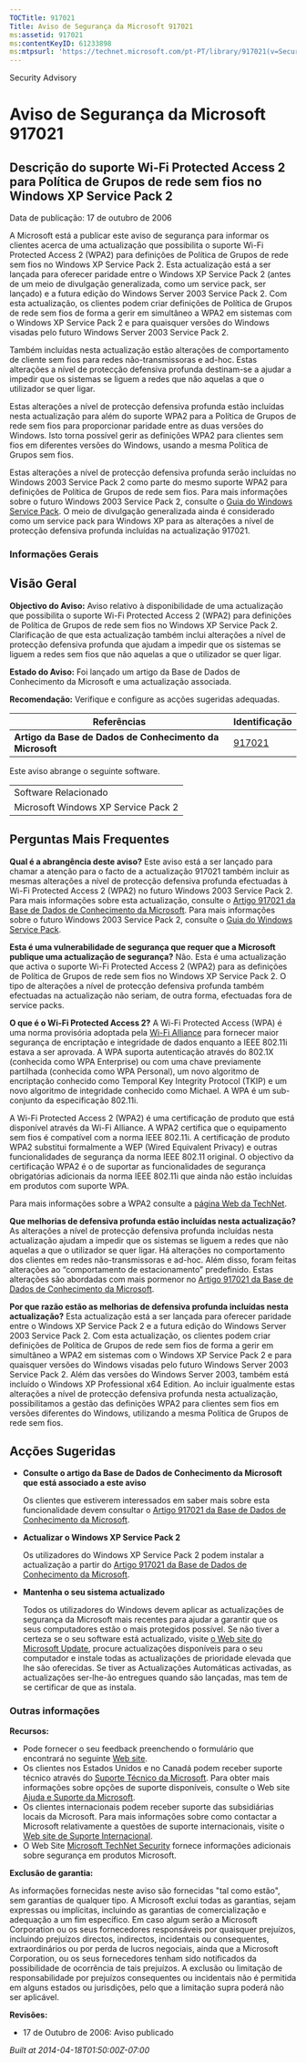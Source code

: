 ```yaml
---
TOCTitle: 917021
Title: Aviso de Segurança da Microsoft 917021
ms:assetid: 917021
ms:contentKeyID: 61233898
ms:mtpsurl: 'https://technet.microsoft.com/pt-PT/library/917021(v=Security.10)'
---
```


Security Advisory

Aviso de Segurança da Microsoft 917021
======================================

Descrição do suporte Wi-Fi Protected Access 2 para Política de Grupos de rede sem fios no Windows XP Service Pack 2
-------------------------------------------------------------------------------------------------------------------

Data de publicação: 17 de outubro de 2006

A Microsoft está a publicar este aviso de segurança para informar os clientes acerca de uma actualização que possibilita o suporte Wi-Fi Protected Access 2 (WPA2) para definições de Política de Grupos de rede sem fios no Windows XP Service Pack 2. Esta actualização está a ser lançada para oferecer paridade entre o Windows XP Service Pack 2 (antes de um meio de divulgação generalizada, como um service pack, ser lançado) e a futura edição do Windows Server 2003 Service Pack 2. Com esta actualização, os clientes podem criar definições de Política de Grupos de rede sem fios de forma a gerir em simultâneo a WPA2 em sistemas com o Windows XP Service Pack 2 e para quaisquer versões do Windows visadas pelo futuro Windows Server 2003 Service Pack 2.

Também incluídas nesta actualização estão alterações de comportamento de cliente sem fios para redes não-transmissoras e ad-hoc. Estas alterações a nível de protecção defensiva profunda destinam-se a ajudar a impedir que os sistemas se liguem a redes que não aquelas a que o utilizador se quer ligar.

Estas alterações a nível de protecção defensiva profunda estão incluídas nesta actualização para além do suporte WPA2 para a Política de Grupos de rede sem fios para proporcionar paridade entre as duas versões do Windows. Isto torna possível gerir as definições WPA2 para clientes sem fios em diferentes versões do Windows, usando a mesma Política de Grupos sem fios.

Estas alterações a nível de protecção defensiva profunda serão incluídas no Windows 2003 Service Pack 2 como parte do mesmo suporte WPA2 para definições de Política de Grupos de rede sem fios. Para mais informações sobre o futuro Windows 2003 Service Pack 2, consulte o [Guia do Windows Service Pack](http://www.microsoft.com/windows/lifecycle/servicepacks.mspx). O meio de divulgação generalizada ainda é considerado como um service pack para Windows XP para as alterações a nível de protecção defensiva profunda incluídas na actualização 917021.

### Informações Gerais

Visão Geral
-----------

<span></span>
**Objectivo do Aviso:** Aviso relativo à disponibilidade de uma actualização que possibilita o suporte Wi-Fi Protected Access 2 (WPA2) para definições de Política de Grupos de rede sem fios no Windows XP Service Pack 2. Clarificação de que esta actualização também inclui alterações a nível de protecção defensiva profunda que ajudam a impedir que os sistemas se liguem a redes sem fios que não aquelas a que o utilizador se quer ligar.

**Estado do Aviso:** Foi lançado um artigo da Base de Dados de Conhecimento da Microsoft e uma actualização associada.

**Recomendação:** Verifique e configure as acções sugeridas adequadas.

| Referências                                              | Identificação                                    |
|----------------------------------------------------------|--------------------------------------------------|
| **Artigo da Base de Dados de Conhecimento da Microsoft** | [917021](http://support.microsoft.com/kb/917021) |

Este aviso abrange o seguinte software.

|                                     |
|-------------------------------------|
| Software Relacionado                |
| Microsoft Windows XP Service Pack 2 |

Perguntas Mais Frequentes
-------------------------

<span></span>
**Qual é a abrangência deste aviso?**
Este aviso está a ser lançado para chamar a atenção para o facto de a actualização 917021 também incluir as mesmas alterações a nível de protecção defensiva profunda efectuadas à Wi-Fi Protected Access 2 (WPA2) no futuro Windows 2003 Service Pack 2. Para mais informações sobre esta actualização, consulte o [Artigo 917021 da Base de Dados de Conhecimento da Microsoft](http://support.microsoft.com/kb/917021). Para mais informações sobre o futuro Windows 2003 Service Pack 2, consulte o [Guia do Windows Service Pack](http://www.microsoft.com/windows/lifecycle/servicepacks.mspx).

**Esta é uma vulnerabilidade de segurança que requer que a Microsoft publique uma actualização de segurança?**
Não. Esta é uma actualização que activa o suporte Wi-Fi Protected Access 2 (WPA2) para as definições de Política de Grupos de rede sem fios no Windows XP Service Pack 2. O tipo de alterações a nível de protecção defensiva profunda também efectuadas na actualização não seriam, de outra forma, efectuadas fora de service packs.

**O que é o Wi-Fi Protected Access 2?**
A Wi-Fi Protected Access (WPA) é uma norma provisória adoptada pela [Wi-Fi Alliance](http://www.wi-fialliance.org/opensection/about_overview.php) para fornecer maior segurança de encriptação e integridade de dados enquanto a IEEE 802.11i estava a ser aprovada. A WPA suporta autenticação através do 802.1X (conhecida como WPA Enterprise) ou com uma chave previamente partilhada (conhecida como WPA Personal), um novo algoritmo de encriptação conhecido como Temporal Key Integrity Protocol (TKIP) e um novo algoritmo de integridade conhecido como Michael. A WPA é um sub-conjunto da especificação 802.11i.

A Wi-Fi Protected Access 2 (WPA2) é uma certificação de produto que está disponível através da Wi-Fi Alliance. A WPA2 certifica que o equipamento sem fios é compatível com a norma IEEE 802.11i. A certificação de produto WPA2 substitui formalmente a WEP (Wired Equivalent Privacy) e outras funcionalidades de segurança da norma IEEE 802.11 original. O objectivo da certificação WPA2 é o de suportar as funcionalidades de segurança obrigatórias adicionais da norma IEEE 802.11i que ainda não estão incluídas em produtos com suporte WPA.

Para mais informações sobre a WPA2 consulte a [página Web da TechNet](http://www.microsoft.com/technet/community/columns/cableguy/cg0505.mspx).

**Que melhorias de defensiva profunda estão incluídas nesta actualização?**
As alterações a nível de protecção defensiva profunda incluídas nesta actualização ajudam a impedir que os sistemas se liguem a redes que não aquelas a que o utilizador se quer ligar. Há alterações no comportamento dos clientes em redes não-transmissoras e ad-hoc. Além disso, foram feitas alterações ao “comportamento de estacionamento” predefinido. Estas alterações são abordadas com mais pormenor no [Artigo 917021 da Base de Dados de Conhecimento da Microsoft](http://support.microsoft.com/kb/917021).

**Por que razão estão as melhorias de defensiva profunda incluídas nesta actualização?**
Esta actualização está a ser lançada para oferecer paridade entre o Windows XP Service Pack 2 e a futura edição do Windows Server 2003 Service Pack 2. Com esta actualização, os clientes podem criar definições de Política de Grupos de rede sem fios de forma a gerir em simultâneo a WPA2 em sistemas com o Windows XP Service Pack 2 e para quaisquer versões do Windows visadas pelo futuro Windows Server 2003 Service Pack 2. Além das versões do Windows Server 2003, também está incluído o Windows XP Professional x64 Edition. Ao incluir igualmente estas alterações a nível de protecção defensiva profunda nesta actualização, possibilitamos a gestão das definições WPA2 para clientes sem fios em versões diferentes do Windows, utilizando a mesma Política de Grupos de rede sem fios.

Acções Sugeridas
----------------

<span></span>
-   **Consulte o artigo da Base de Dados de Conhecimento da Microsoft que está associado a este aviso**

    Os clientes que estiverem interessados em saber mais sobre esta funcionalidade devem consultar o [Artigo 917021 da Base de Dados de Conhecimento da Microsoft](http://support.microsoft.com/kb/917021).

-   **Actualizar o Windows XP Service Pack 2**

    Os utilizadores do Windows XP Service Pack 2 podem instalar a actualização a partir do [Artigo 917021 da Base de Dados de Conhecimento da Microsoft](http://support.microsoft.com/kb/917021).

-   **Mantenha o seu sistema actualizado**

    Todos os utilizadores do Windows devem aplicar as actualizações de segurança da Microsoft mais recentes para ajudar a garantir que os seus computadores estão o mais protegidos possível. Se não tiver a certeza se o seu software está actualizado, visite [o Web site do Microsoft Update](http://update.microsoft.com/microsoftupdate/), procure actualizações disponíveis para o seu computador e instale todas as actualizações de prioridade elevada que lhe são oferecidas. Se tiver as Actualizações Automáticas activadas, as actualizações ser-lhe-ão entregues quando são lançadas, mas tem de se certificar de que as instala.

### Outras informações

**Recursos:**

-   Pode fornecer o seu feedback preenchendo o formulário que encontrará no seguinte [Web site](https://support.microsoft.com/common/survey.aspx?scid=sw;en;1257&amp;showpage=1&amp;ws=technet&amp;sd=tech).
-   Os clientes nos Estados Unidos e no Canadá podem receber suporte técnico através do [Suporte Técnico da Microsoft](http://go.microsoft.com/fwlink/?linkid=21131). Para obter mais informações sobre opções de suporte disponíveis, consulte o Web site [Ajuda e Suporte da Microsoft](http://support.microsoft.com/).
-   Os clientes internacionais podem receber suporte das subsidiárias locais da Microsoft. Para mais informações sobre como contactar a Microsoft relativamente a questões de suporte internacionais, visite o [Web site de Suporte Internacional](http://go.microsoft.com/fwlink/?linkid=21155).
-   O Web Site [Microsoft TechNet Security](http://go.microsoft.com/fwlink/?linkid=21132) fornece informações adicionais sobre segurança em produtos Microsoft.

**Exclusão de garantia:**

As informações fornecidas neste aviso são fornecidas "tal como estão", sem garantias de qualquer tipo. A Microsoft exclui todas as garantias, sejam expressas ou implícitas, incluindo as garantias de comercialização e adequação a um fim específico. Em caso algum serão a Microsoft Corporation ou os seus fornecedores responsáveis por quaisquer prejuízos, incluindo prejuízos directos, indirectos, incidentais ou consequentes, extraordinários ou por perda de lucros negociais, ainda que a Microsoft Corporation, ou os seus fornecedores tenham sido notificados da possibilidade de ocorrência de tais prejuízos. A exclusão ou limitação de responsabilidade por prejuízos consequentes ou incidentais não é permitida em alguns estados ou jurisdições, pelo que a limitação supra poderá não ser aplicável.

**Revisões:**

-   17 de Outubro de 2006: Aviso publicado

*Built at 2014-04-18T01:50:00Z-07:00*
